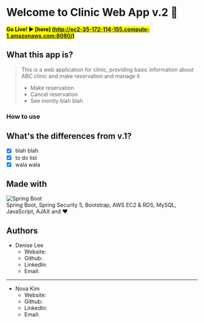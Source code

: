 # Welcome to Clinic Web App v.2 🏥

**<mark>Go Live! ▶️ [here] (http://ec2-35-172-114-155.compute-1.amazonaws.com:8080/)</mark>**


## What this app is?

> This is a web application for clinic, providing basic information about ABC clinic and make reservation and manage it.
>
> - Make reservation
> - Cancel reservation
> - See montly blah blah

### How to use

## What's the differences from v.1?

- [x] blah blah
- [x] to do list
- [x] wala wala

## Made with

![Spring Boot](img.jpg)<br>
Spring Boot, Spring Security 5, Bootstrap, AWS EC2 & RDS, MySQL, JavaScript, AJAX and ❤️

## Authors

- Denise Lee
  - Website:
  - Github:
  - LinkedIn:
  - Email:
---
- Nova Kim
  - Website:
  - Github:
  - LinkedIn:
  - Email:
